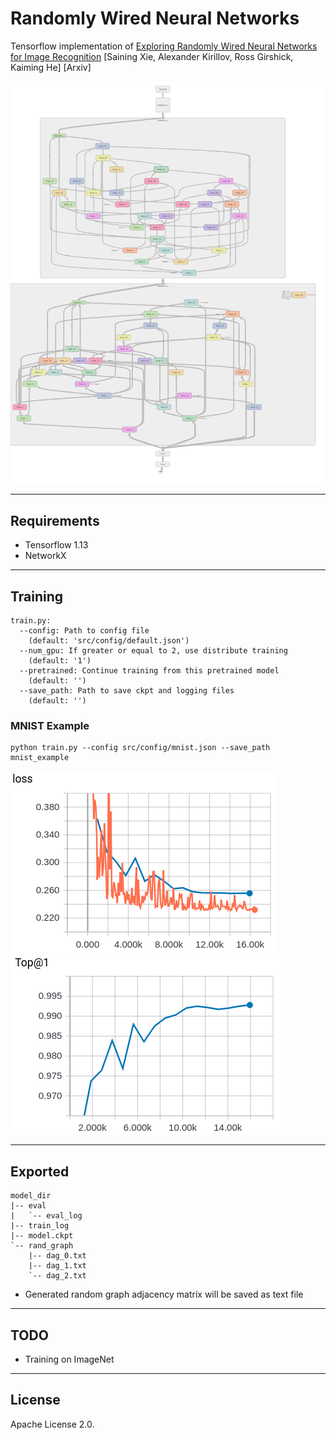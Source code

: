 # Randomly Wired Neural Networks

Tensorflow implementation of [Exploring Randomly Wired Neural Networks for Image Recognition](https://arxiv.org/abs/1904.01569) [Saining Xie, Alexander Kirillov, Ross Girshick, Kaiming He] [Arxiv]


 <img style="float: center;" src="assets/small_regime_randwire.png">

---
## Requirements

 - Tensorflow 1.13
 - NetworkX
 
 ---
## Training

```
train.py:
  --config: Path to config file
    (default: 'src/config/default.json')
  --num_gpu: If greater or equal to 2, use distribute training
    (default: '1')
  --pretrained: Continue training from this pretrained model
    (default: '')
  --save_path: Path to save ckpt and logging files
    (default: '')
```

### MNIST Example

```
python train.py --config src/config/mnist.json --save_path mnist_example
```

<!-- Loss                       |  Top-1 Accuracy -->
<!-- :-------------------------:|:----------------------------: -->
![alt text](assets/mnist_loss.png)   ![](assets/mnist_top1.png)

---
## Exported

```
model_dir
|-- eval
|   `-- eval_log
|-- train_log
|-- model.ckpt
`-- rand_graph
    |-- dag_0.txt
    |-- dag_1.txt
    `-- dag_2.txt
```
-  Generated random graph adjacency matrix will be saved as text file

---
## TODO

 - Training on ImageNet
 
---
## License
Apache License 2.0.
